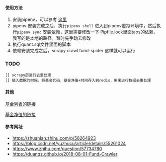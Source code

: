 #### 使用方法
1. 安装pipenv，可以参考 [这里](https://www.jianshu.com/p/d06684101a3d)
2. pipenv 安装完成之后，执行`pipenv shell` 进入到pipenv虚拟环境中，然后执行`pipenv sync` 安装依赖，这里需要修改一下 Pipfile.lock里面taos的依赖，我写的是本地的路径，暂时先手动去修改
3. 执行quant.sql文件里面的脚本
4. 依赖安装完成之后，scrapy crawl fund-spider 这样就可以运行

### TODO
    [] scrapy层进行去重处理
    [] 插入数据的时候，将基金代码，基金净值+时间存入到redis，用来进行数据去重处理

#### 其他
[基金列表的链接](http://api.fund.eastmoney.com/f10/lsjz?callback=jQuery18307254792960855634_1567851101932&fundCode=501307&pageIndex=3&pageSize=20&startDate=&endDate=&_=1567852435843)

[基金净值的链接](http://fund.eastmoney.com/f10/F10DataApi.aspx?type=lsjz&code=002620&page=1&per=20)

#### 参考网址 
 -  https://zhuanlan.zhihu.com/p/58264923
 -  https://blog.csdn.net/yuzhucu/article/details/55261024
 -  https://www.zhihu.com/question/57734780
 -  https://duanqz.github.io/2018-08-01-Fund-Crawler